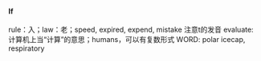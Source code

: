 #### If

rule：入；law：老；speed, expired, expend, mistake 注意t的发音
evaluate: 计算机上当“计算”的意思；humans，可以有复数形式
WORD: polar icecap, respiratory
<!--stackedit_data:
eyJoaXN0b3J5IjpbNjI2NjMzOTE4XX0=
-->